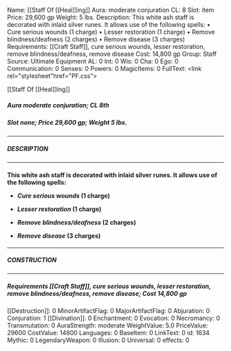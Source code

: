 Name: [[Staff Of [[Heal]]ing]]
Aura: moderate conjuration
CL: 8
Slot: item
Price: 29,600 gp
Weight: 5 lbs.
Description: This white ash staff is decorated with inlaid silver runes. It allows use of the following spells: • Cure serious wounds (1 charge) • Lesser restoration (1 charge) • Remove blindness/deafness (2 charges) • Remove disease (3 charges)
Requirements: [[Craft Staff]], cure serious wounds, lesser restoration, remove blindness/deafness, remove disease
Cost: 14,800 gp
Group: Staff
Source: Ultimate Equipment
AL: 0
Int: 0
Wis: 0
Cha: 0
Ego: 0
Communication: 0
Senses: 0
Powers: 0
MagicItems: 0
FullText: <link rel="stylesheet"href="PF.css"><div class="heading"><p class="alignleft">[[Staff Of [[Heal]]ing]]</p><div style="clear: both;"></div></div><div><h5><b>Aura </b>moderate conjuration; <b>CL </b>8th</h5><h5><b>Slot </b>none; <b>Price </b>29,600 gp; <b>Weight </b>5 lbs.</h5></div><hr/><div><h5><b>DESCRIPTION</b></h5></div><hr/><div><h4><p>This white ash staff is decorated with inlaid silver runes. It allows use of the following spells: </p><p><ul><li> <i>Cure serious wounds</i> (1 charge) </p><p><li> <i>Lesser restoration</i> (1 charge) </p><p><li> <i>Remove blindness/deafness</i> (2 charges) </p><p><li> <i>Remove disease</i> (3 charges)</ul></p></h4></div><hr/><div><h5><b>CONSTRUCTION</b></h5></div><hr/><div><h5><b>Requirements </b>[[Craft Staff]], <i>cure serious wounds</i>, <i>lesser restoration</i>, <i>remove blindness/deafness</i>, <i>remove disease</i>; <b>Cost </b>14,800 gp</h5></div>
[[Destruction]]: 0
MinorArtifactFlag: 0
MajorArtifactFlag: 0
Abjuration: 0
Conjuration: 1
[[Divination]]: 0
Enchantment: 0
Evocation: 0
Necromancy: 0
Transmutation: 0
AuraStrength: moderate
WeightValue: 5.0
PriceValue: 29600
CostValue: 14800
Languages: 0
BaseItem: 0
LinkText: 0
id: 1634
Mythic: 0
LegendaryWeapon: 0
Illusion: 0
Universal: 0
effects: 0
